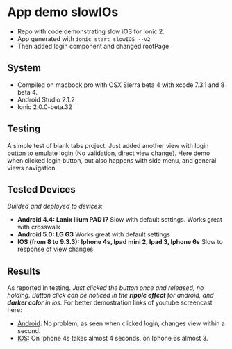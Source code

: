 # App demo slowIOs
- Repo with code demonstrating slow iOS for Ionic 2.
- App generated with `ionic start slowIOS --v2`
- Then added login component and changed rootPage

## System
- Compiled on macbook pro with OSX Sierra beta 4 with xcode 7.3.1 and 8 beta 4.
- Android Studio 2.1.2
- Ionic 2.0.0-beta.32

## Testing
A simple test of blank tabs project. Just added another view with login button to emulate login (No validation, direct view change).
Here demo when clicked login button, but also happens with side menu, and general views navigation.

## Tested Devices
*Builded and deployed to devices:*
- **Android 4.4: Lanix Ilium PAD i7** Slow with default settings. Works great with crosswalk
- **Android 5.0: LG G3** Works great with default settings
- **IOS (from 8 to 9.3.3): Iphone 4s, Ipad mini 2, Ipad 3, Iphone 6s** Slow to response of view changes

## Results
As reported in testing.
*Just clicked the button once and released, no holding. Button click  can be noticed in the **ripple effect** for android, and **darker color** in ios.*
For better demostration links of youtube screencast here:

- [Android]: No problem, as seen when clicked login, changes view within a second.
- [IOS]: On Iphone 4s takes almost 4 seconds, on Iphone 6s almost 3.

[Android]: https://youtu.be/6wqFSKUyddA

[IOS]: https://youtu.be/r7uqpYsAueE
